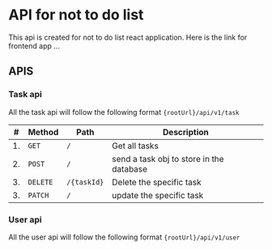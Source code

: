 # API for not to do list

This api is created for not to do list react application.
Here is the link for frontend app ...



## APIS

### Task api
All the task api will follow the following format `{rootUrl}/api/v1/task`

| # | Method | Path | Description |
| - | ------ | ---- | ---------------------------------------- |
| 1.| `GET`  | `/`  | Get all tasks                                 |
| 2.| `POST` |`/`        | send a task obj to store in the database |
| 3.|`DELETE`|`/{taskId}`| Delete the specific task                 |
| 3.|`PATCH`|`/`| update the specific task                 |


### User api
All the user api will follow the following format `{rootUrl}/api/v1/user`


